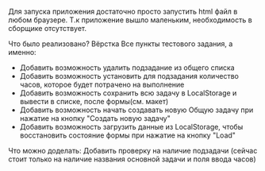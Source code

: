 Для запуска приложения достаточно просто запустить html файл в любом браузере.
Т.к приложение вышло маленьким, необходимость в сборщике отсутствует.

Что было реализовано?
Вёрстка
Все пункты тестового задания, а именно: 
- Добавить возможность удалить подзадание из общего списка
- Добавить возможность установить для подзадания количество часов, которое будет потрачено на выполнение
- Добавить возможность сохранить всю задачу в LocalStorage и вывести в списке, после формы(см. макет)
- Добавить возможность начать создавать новую Общую задачу при нажатие на кнопку "Создать новую задачу"
- Добавить возможность загрузить данные из LocalStorage, чтобы восстановить состояние формы при нажатие на кнопку "Load"


Что можно доделать:
Добавить проверку на наличие подзадачи (сейчас стоит только на наличие названия основной задачи и поля ввода часов)
